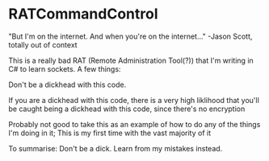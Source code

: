 # RATCommandControl


"But I'm on the internet. And when you're on the internet..." -Jason Scott, totally out of context

This is a really bad RAT (Remote Administration Tool(?)) that I'm writing in C# to learn sockets. A few things:

Don't be a dickhead with this code.

If you are a dickhead with this code, there is a very high liklihood that you'll be caught being a dickhead with this code, since there's no encryption

Probably not good to take this as an example of how to do any of the things I'm doing in it; This is my first time with the vast majority of it

To summarise: Don't be a dick. Learn from my mistakes instead.
